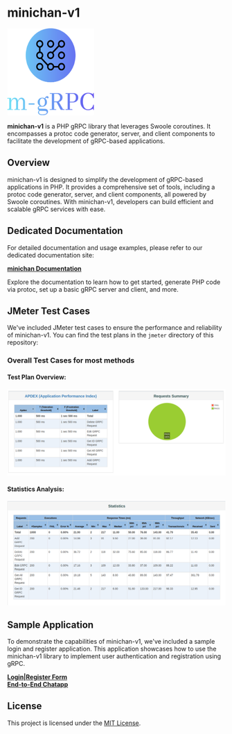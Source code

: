# minichan-v1

<img src="/assets/logo.svg" alt="Project Logo" width="200" height="200">

**minichan-v1** is a PHP gRPC library that leverages Swoole coroutines. It encompasses a protoc code generator, server, and client components to facilitate the development of gRPC-based applications.

## Overview

minichan-v1 is designed to simplify the development of gRPC-based applications in PHP. It provides a comprehensive set of tools, including a protoc code generator, server, and client components, all powered by Swoole coroutines. With minichan-v1, developers can build efficient and scalable gRPC services with ease.

## Dedicated Documentation

For detailed documentation and usage examples, please refer to our dedicated documentation site:

[**minichan Documentation**](https://minichan-docs.vercel.app/#/?id=minichan-v1)

Explore the documentation to learn how to get started, generate PHP code via protoc, set up a basic gRPC server and client, and more.

## JMeter Test Cases

We've included JMeter test cases to ensure the performance and reliability of minichan-v1. You can find the test plans in the `jmeter` directory of this repository:

### Overall Test Cases for most methods

#### Test Plan Overview:
![Test Plan Overview](/assets/Overall.png)

#### Statistics Analysis:
![Statistics Analysis](/assets/Statistics.png)

## Sample Application

To demonstrate the capabilities of minichan-v1, we've included a sample login and register application. This application showcases how to use the minichan-v1 library to implement user authentication and registration using gRPC.

[**Login|Register Form**](https://github.com/Leincentes/login-register-form/tree/main/app)
<br>
[**End-to-End Chatapp**](https://github.com/Leincentes/end-to-end-chat-app/tree/main/app)


## License

This project is licensed under the [MIT License](LICENSE).
